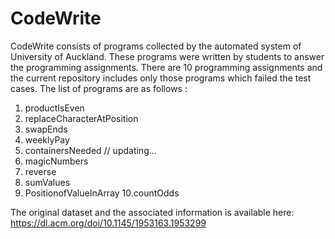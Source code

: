 # CodeWrite 
CodeWrite  consists of programs collected by the automated system of University of Auckland. These programs were written by students to answer the programming assignments. There are 10 programming assignments and the current repository includes only those programs which failed the test cases. The list of programs are as follows :

1. productIsEven
2. replaceCharacterAtPosition  
3. swapEnds
4. weeklyPay
5. containersNeeded // updating...
6. magicNumbers
7. reverse
8. sumValues 
9. PositionofValueInArray
10.countOdds

The original dataset and the associated information is available here: https://dl.acm.org/doi/10.1145/1953163.1953299

 
